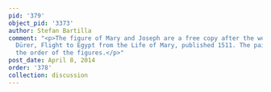```yaml
---
pid: '379'
object_pid: '3373'
author: Stefan Bartilla
comment: "<p>The figure of Mary and Joseph are a free copy after the woodcut by Albrecht
  Dürer, Flight to Egypt from the Life of Mary, published 1511. The painter changed
  the order of the figures.</p>"
post_date: April 8, 2014
order: '378'
collection: discussion
---
```

